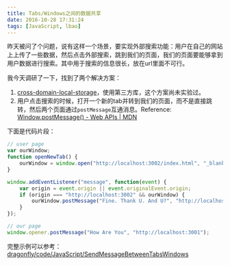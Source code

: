 ```yaml
---
title: Tabs/Windows之间的数据共享
date: 2016-10-28 17:31:24
tags: [JavaScript, lbao]
---
```


昨天被问了个问题，说有这样一个场景，要实现外部搜索功能：用户在自己的网站上上传了一些数据，然后点击外部搜索，跳到我们的页面，我们的页面要能够拿到用户数据进行搜索。其中用于搜索的信息很长，放在url里面不可行。

我今天调研了一下，找到了两个解决方案：
1. [cross-domain-local-storage](https://github.com/ofirdagan/cross-domain-local-storage/wiki)，使用第三方库，这个方案尚未实验过。
2. 用户点击搜索的时候，打开一个新的tab并转到我们的页面，而不是直接跳转，然后两个页面通过`postMessage`互通消息。Reference: [Window.postMessage() - Web APIs | MDN](https://developer.mozilla.org/en-US/docs/Web/API/Window/postMessage)

<!-- more -->

下面是代码片段：
```JavaScript
// user page
var ourWindow;
function openNewTab() {
	ourWindow = window.open("http://localhost:3002/index.html", "_blank");
}

window.addEventListener("message", function(event) {
	var origin = event.origin || event.originalEvent.origin;
	if (origin === "http://localhost:3002" && ourWindow) {
		ourWindow.postMessage("Fine. Thank U. And U?", "http://localhost:3002");
	}
});
```

```JavaScript
// our page
window.opener.postMessage("How Are You", "http://localhost:3001");
```

完整示例可以参考：[dragonfly/code/JavaScript/SendMessageBetweenTabsWindows](https://github.com/wflkaaa/dragonfly/tree/master/code/JavaScript/SendMessageBetweenTabsWindows)